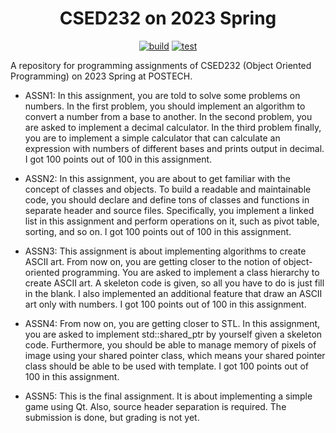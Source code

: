 <div align="center">
  <h1>CSED232 on 2023 Spring</h1>

[![build](https://github.com/yehogwon/csed232-assignment/actions/workflows/build.yml/badge.svg)](https://github.com/yehogwon/csed232-assignment/actions/workflows/build.yml)
[![test](https://github.com/yehogwon/csed232-assignment/actions/workflows/test.yml/badge.svg)](https://github.com/yehogwon/csed232-assignment/actions/workflows/test.yml)

</div>

A repository for programming assignments of CSED232 (Object Oriented Programming) on 2023 Spring at POSTECH. 

- ASSN1: In this assignment, you are told to solve some problems on numbers. In the first problem, you should implement an algorithm to convert a number from a base to another. In the second problem, you are asked to implement a decimal calculator. In the third problem finally, you are to implement a simple calculator that can calculate an expression with numbers of different bases and prints output in decimal. I got 100 points out of 100 in this assignment. 

- ASSN2: In this assignment, you are about to get familiar with the concept of classes and objects. To build a readable and maintainable code, you should declare and define tons of classes and functions in separate header and source files. Specifically, you implement a linked list in this assignment and perform operations on it, such as pivot table, sorting, and so on. I got 100 points out of 100 in this assignment. 

- ASSN3: This assignment is about implementing algorithms to create ASCII art. From now on, you are getting closer to the notion of object-oriented programming. You are asked to implement a class hierarchy to create ASCII art. A skeleton code is given, so all you have to do is just fill in the blank. I also implemented an additional feature that draw an ASCII art only with numbers. I got 100 points out of 100 in this assignment. 

- ASSN4: From now on, you are getting closer to STL. In this assignment, you are asked to implement std::shared_ptr by yourself given a skeleton code. Furthermore, you should be able to manage memory of pixels of image using your shared pointer class, which means your shared pointer class should be able to be used with template. I got 100 points out of 100 in this assignment. 

- ASSN5: This is the final assignment. It is about implementing a simple game using Qt. Also, source header separation is required. The submission is done, but grading is not yet. 
